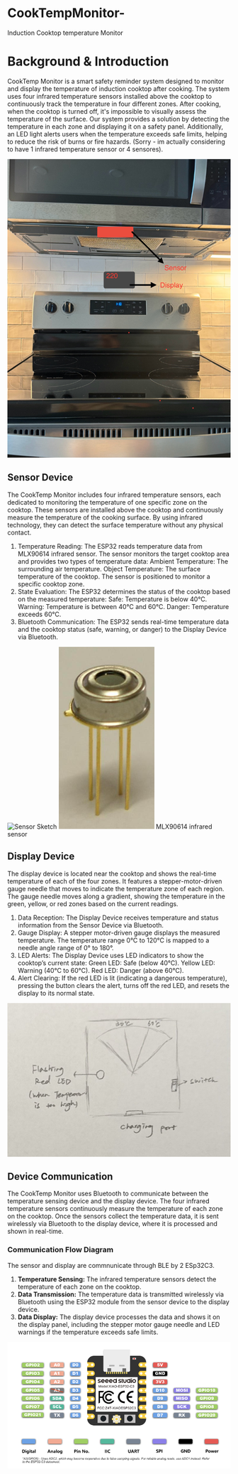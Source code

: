 # CookTempMonitor-
Induction Cooktop temperature Monitor

# Background & Introduction
CookTemp Monitor is a smart safety reminder system designed to monitor and display the temperature of induction cooktop after cooking. The system uses four infrared temperature sensors installed above the cooktop to continuously track the temperature in four different zones. After cooking, when the cooktop is turned off, it's impossible to visually assess the temperature of the surface. Our system provides a solution by detecting the temperature in each zone and displaying it on a safety panel. Additionally, an LED light alerts users when the temperature exceeds safe limits, helping to reduce the risk of burns or fire hazards. (Sorry - im actually considering to have 1 infrared temperature sensor or 4 sensores).

![Cooktop Setup](Images/IMG_4852.jpg)

## Sensor Device
The CookTemp Monitor includes four infrared temperature sensors, each dedicated to monitoring the temperature of one specific zone on the cooktop. These sensors are installed above the cooktop and continuously measure the temperature of the cooking surface. By using infrared technology, they can detect the surface temperature without any physical contact.  

1. Temperature Reading:
The ESP32 reads temperature data from MLX90614 infrared sensor. The sensor monitors the target cooktop area and provides two types of temperature data:
Ambient Temperature: The surrounding air temperature.
Object Temperature: The surface temperature of the cooktop.
The sensor is positioned to monitor a specific cooktop zone.
2. State Evaluation:
The ESP32 determines the status of the cooktop based on the measured temperature:
Safe: Temperature is below 40°C.
Warning: Temperature is between 40°C and 60°C.
Danger: Temperature exceeds 60°C.
3. Bluetooth Communication:
The ESP32 sends real-time temperature data and the cooktop status (safe, warning, or danger) to the Display Device via Bluetooth.

![Sensor Sketch](Images/sensor.jpg)
![Sensor Sketch](Images/TempSensor.png)
MLX90614 infrared sensor


## Display Device

The display device is located near the cooktop and shows the real-time temperature of each of the four zones. It features a stepper-motor-driven gauge needle that moves to indicate the temperature zone of each region. The gauge needle moves along a gradient, showing the temperature in the green, yellow, or red zones based on the current readings.

1. Data Reception:
The Display Device receives temperature and status information from the Sensor Device via Bluetooth.
2. Gauge Display:
A stepper motor-driven gauge displays the measured temperature.
The temperature range 0°C to 120°C is mapped to a needle angle range of 0° to 180°.
3. LED Alerts:
The Display Device uses LED indicators to show the cooktop’s current state:
Green LED: Safe (below 40°C).
Yellow LED: Warning (40°C to 60°C).
Red LED: Danger (above 60°C).
4. Alert Clearing:
If the red LED is lit (indicating a dangerous temperature), pressing the button clears the alert, turns off the red LED, and resets the display to its normal state.

![Display Sketch](Images/display.jpg)

## Device Communication

The CookTemp Monitor uses Bluetooth to communicate between the temperature sensing device and the display device. The four infrared temperature sensors continuously measure the temperature of each zone on the cooktop. Once the sensors collect the temperature data, it is sent wirelessly via Bluetooth to the display device, where it is processed and shown in real-time.

### Communication Flow Diagram

The sensor and display are commnunicate through BLE by 2  ESp32C3.
1. **Temperature Sensing:** The infrared temperature sensors detect the temperature of each zone on the cooktop.
2. **Data Transmission:** The temperature data is transmitted wirelessly via Bluetooth using the ESP32 module from the sensor device to the display device.
3. **Data Display:** The display device processes the data and shows it on the display panel, including the stepper motor gauge needle and LED warnings if the temperature exceeds safe limits.

![Communication Diagram](Images/ESP32.png)

